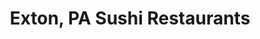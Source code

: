 ---
layout: city
title: Exton, PA Sushi Restaurants
permalink: /pennsylvania/exton/
stateAbbr: PA
stateName: Pennsylvania
cityName: Exton
---